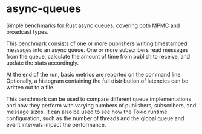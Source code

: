 # async-queues

Simple benchmarks for Rust async queues, covering both MPMC and broadcast types.

This benchmark consists of one or more publishers writing timestamped messages
into an async queue. One or more subscribers read messages from the queue,
calculate the amount of time from publish to receive, and update the stats
accordingly.

At the end of the run, basic metrics are reported on the command line.
Optionally, a histogram containing the full distribution of latencies can be
written out to a file.

This benchmark can be used to compare different queue implementations and how
they perform with varying numbers of publishers, subscribers, and message sizes.
It can also be used to see how the Tokio runtime configuration, such as the
number of threads and the global queue and event intervals impact the
performance.
